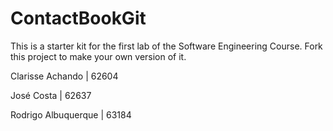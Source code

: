 # ContactBookGit
This is a starter kit for the first lab of the Software Engineering Course.
Fork this project to make your own version of it.

Clarisse Achando | 62604

José Costa | 62637

Rodrigo Albuquerque | 63184
